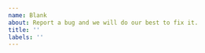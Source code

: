 ```yaml
---
name: Blank
about: Report a bug and we will do our best to fix it.
title: ''
labels: ''
---
```


<!--
Add your description here...
-->
